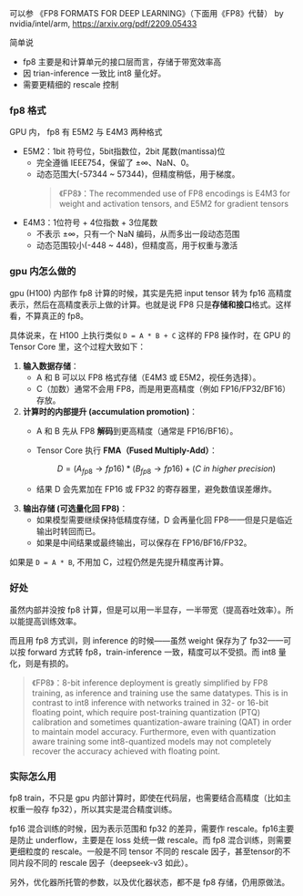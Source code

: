 可以参 《FP8 FORMATS FOR DEEP LEARNING》（下面用《FP8》代替） by nvidia/intel/arm, https://arxiv.org/pdf/2209.05433 

简单说
- fp8 主要是和计算单元的接口层而言，存储于带宽效率高
- 因 trian-inference 一致比 int8 量化好。
- 需要更精细的 rescale 控制

### fp8 格式

GPU 内， fp8 有 E5M2 与 E4M3 两种格式
- E5M2：1bit 符号位，5bit指数位，2bit 尾数(mantissa)位
  - 完全遵循 IEEE754，保留了 ±∞、NaN、0。
  - 动态范围大(-57344 ~ 57344)，但精度稍低，用于梯度。
    > 《FP8》：The recommended use of FP8 encodings is E4M3 for weight and activation tensors, and E5M2 for gradient tensors 
- E4M3：1位符号 + 4位指数 + 3位尾数
  - 不表示 ±∞，只有一个 NaN 编码，从而多出一段动态范围
  - 动态范围较小(-448 ~ 448)，但精度高，用于权重与激活

### gpu 内怎么做的

gpu (H100) 内部作 fp8 计算的时候，其实是先把 input tensor 转为 fp16 高精度表示，然后在高精度表示上做的计算。也就是说 FP8 只是**存储和接口**格式。这样看，不算真正的 fp8。

具体说来，在 H100 上执行类似 `D = A * B + C` 这样的 FP8 操作时，在 GPU 的 Tensor Core 里，这个过程大致如下：

1. **输入数据存储**：
   * A 和 B 可以以 FP8 格式存储（E4M3 或 E5M2，视任务选择）。
   * C（加数）通常不会用 FP8，而是用更高精度（例如 FP16/FP32/BF16）存放。
2. **计算时的内部提升 (accumulation promotion)**：
   * A 和 B 先从 FP8 **解码**到更高精度（通常是 FP16/BF16）。
   * Tensor Core 执行 **FMA（Fused Multiply-Add）**：

     $$
     D = (A_{fp8} \to fp16) * (B_{fp8} \to fp16) + (C \ in \ higher\ precision)
     $$
   * 结果 D 会先累加在 FP16 或 FP32 的寄存器里，避免数值误差爆炸。
3. **输出存储 (可选量化回 FP8)**：
   * 如果模型需要继续保持低精度存储，D 会再量化回 FP8——但是只是临近输出时转回而已。
   * 如果是中间结果或最终输出，可以保存在 FP16/BF16/FP32。

如果是 `D = A * B`, 不用加 C，过程仍然是先提升精度再计算。

### 好处

虽然内部并没按 fp8 计算，但是可以用一半显存，一半带宽（提高吞吐效率）。所以能提高训练效率。

而且用 fp8 方式训，则 inference 的时候——虽然 weight 保存为了 fp32——可以按 forward 方式转 fp8，train-inference 一致，精度可以不受损。而 int8 量化，则是有损的。
> 《FP8》：8-bit inference deployment is greatly simplified by FP8 training, as inference and training use the same datatypes.
This is in contrast to int8 inference with networks trained in 32- or 16-bit floating point, which require post-training
quantization (PTQ) calibration and sometimes quantization-aware training (QAT) in order to maintain model accuracy.
Furthermore, even with quantization aware training some int8-quantized models may not completely recover the
accuracy achieved with floating point.

### 实际怎么用

fp8 train，不只是 gpu 内部计算时，即使在代码层，也需要结合高精度（比如主权重一般存 fp32），所以其实是混合精度训练。

fp16 混合训练的时候，因为表示范围和 fp32 的差异，需要作 rescale。fp16主要是防止 underflow，主要是在 loss 处统一做 rescale。而 fp8 混合训练，则需要更细粒度的 rescale。一般是不同 tensor 不同的 rescale 因子，甚至tensor的不同片段不同的 rescale 因子（deepseek-v3 如此）。

另外，优化器所托管的参数，以及优化器状态，都不是 fp8 存储，仍用原做法。
